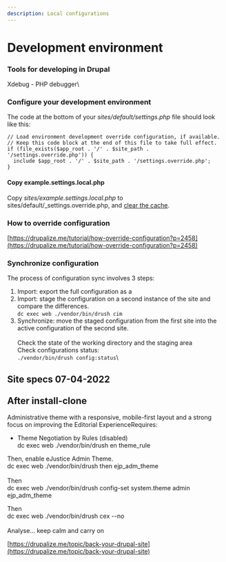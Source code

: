 ```yaml
---
description: Local configurations
---
```


# Development environment

### Tools for developing in Drupal

Xdebug - PHP debugger\\

### Configure your development environment

The code at the bottom of your _sites/default/settings.php_ file should look like this:

```
// Load environment development override configuration, if available.
// Keep this code block at the end of this file to take full effect.
if (file_exists($app_root . '/' . $site_path . '/settings.override.php')) {
  include $app_root . '/' . $site_path . '/settings.override.php';
}
```

#### Copy example.settings.local.php

Copy _sites/example.settings.local.php_ to sites/default/\_settings.override.php, and [clear the cache](https://drupalize.me/tutorial/clear-drupals-cache).

####

### How to override configuration

[https://drupalize.me/tutorial/how-override-configuration?p=2458](https://drupalize.me/tutorial/how-override-configuration?p=2458)

### Synchronize configuration

The process of configuration sync involves 3 steps:

1. Import: export the full configuration as a&#x20;
2. Import: stage the configuration on a second instance of the site and compare the differences.\
   `dc exec web ./vendor/bin/drush cim`
3. Synchronize: move the staged configuration from the first site into the active configuration of the second site.\
   \
   Check the state of the working directory and the staging area\
   Check configurations status:\
   `./vendor/bin/drush config:status`\\

Site specs 07-04-2022\
\
After install-clone
-------------------

Administrative theme with a responsive, mobile-first layout and a strong focus on improving the Editorial ExperienceRequires:

* Theme Negotiation by Rules (disabled)\
  dc exec web ./vendor/bin/drush en theme\_rule

Then, enable eJustice Admin Theme.\
dc exec web ./vendor/bin/drush then ejp\_adm\_theme\
\
Then\
dc exec web ./vendor/bin/drush config-set system.theme admin ejp\_adm\_theme

Then\
dc exec web ./vendor/bin/drush cex --no\
\
Analyse... keep calm and carry on

[https://drupalize.me/topic/back-your-drupal-site](https://drupalize.me/topic/back-your-drupal-site)
